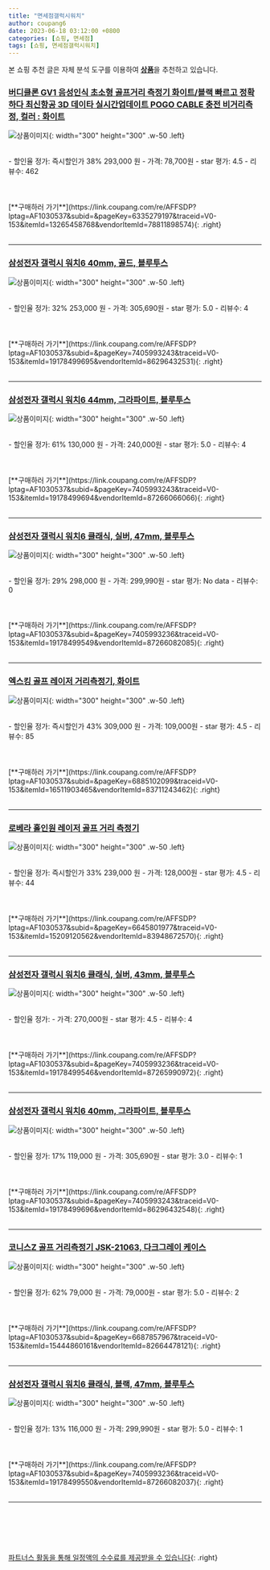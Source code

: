 ```yaml
---
title: "면세점갤럭시워치"
author: coupang6
date: 2023-06-18 03:12:00 +0800
categories: [쇼핑, 면세점]
tags: [쇼핑, 면세점갤럭시워치]
---
```


본 쇼핑 추천 글은 자체 분석 도구를 이용하여 [**상품**](https://link.coupang.com/a/bao1ui)을 추천하고 있습니다.

### [버디클론 GV1 음성인식 초소형 골프거리 측정기 화이트/블랙 빠르고 정확하다 최신항공 3D 데이타 실시간업데이트 POGO CABLE 충전 비거리측정, 컬러 : 화이트](https://link.coupang.com/re/AFFSDP?lptag=AF1030537&subid=&pageKey=6335279197&traceid=V0-153&itemId=13265458768&vendorItemId=78811898574)

![상품이미지](https://thumbnail7.coupangcdn.com/thumbnails/remote/230x230ex/image/vendor_inventory/d9b2/91ec3a9acf85055461a012e020d19316da8f11cf5562f28291d5772037f0.jpg){: width="300" height="300" .w-50 .left}


<br>
- 할인율 정가: 즉시할인가 38%  293,000   원
- 가격: 78,700원
- star 평가: 4.5
- 리뷰수: 462
<br>
<br>
<br>
<br>
[**구매하러 가기**](https://link.coupang.com/re/AFFSDP?lptag=AF1030537&subid=&pageKey=6335279197&traceid=V0-153&itemId=13265458768&vendorItemId=78811898574){: .right}
<br>
<br>

---

### [삼성전자 갤럭시 워치6 40mm, 골드, 블루투스](https://link.coupang.com/re/AFFSDP?lptag=AF1030537&subid=&pageKey=7405993243&traceid=V0-153&itemId=19178499695&vendorItemId=86296432531)

![상품이미지](https://thumbnail9.coupangcdn.com/thumbnails/remote/230x230ex/image/retail/images/586359210520905-2147f4c8-fc08-4dd9-aa2a-648a297d36d3.jpg){: width="300" height="300" .w-50 .left}


<br>
- 할인율 정가: 32%  253,000   원
- 가격: 305,690원
- star 평가: 5.0
- 리뷰수: 4
<br>
<br>
<br>
<br>
[**구매하러 가기**](https://link.coupang.com/re/AFFSDP?lptag=AF1030537&subid=&pageKey=7405993243&traceid=V0-153&itemId=19178499695&vendorItemId=86296432531){: .right}
<br>
<br>

---

### [삼성전자 갤럭시 워치6 44mm, 그라파이트, 블루투스](https://link.coupang.com/re/AFFSDP?lptag=AF1030537&subid=&pageKey=7405993243&traceid=V0-153&itemId=19178499694&vendorItemId=87266066066)

![상품이미지](https://thumbnail7.coupangcdn.com/thumbnails/remote/230x230ex/image/vendor_inventory/b4ce/c4e216a2f1b36231eada0c9bcd9b94f27f3609dc8269fceeb78b362ebbe0.jpg){: width="300" height="300" .w-50 .left}


<br>
- 할인율 정가: 61%  130,000   원
- 가격: 240,000원
- star 평가: 5.0
- 리뷰수: 4
<br>
<br>
<br>
<br>
[**구매하러 가기**](https://link.coupang.com/re/AFFSDP?lptag=AF1030537&subid=&pageKey=7405993243&traceid=V0-153&itemId=19178499694&vendorItemId=87266066066){: .right}
<br>
<br>

---

### [삼성전자 갤럭시 워치6 클래식, 실버, 47mm, 블루투스](https://link.coupang.com/re/AFFSDP?lptag=AF1030537&subid=&pageKey=7405993236&traceid=V0-153&itemId=19178499549&vendorItemId=87266082085)

![상품이미지](https://thumbnail7.coupangcdn.com/thumbnails/remote/230x230ex/image/vendor_inventory/60b3/c38d6e74be600787a40fcc4286e1b566660b380db8d4976b29bc6dab2446.jpg){: width="300" height="300" .w-50 .left}


<br>
- 할인율 정가: 29%  298,000   원
- 가격: 299,990원
- star 평가: No data
- 리뷰수: 0
<br>
<br>
<br>
<br>
[**구매하러 가기**](https://link.coupang.com/re/AFFSDP?lptag=AF1030537&subid=&pageKey=7405993236&traceid=V0-153&itemId=19178499549&vendorItemId=87266082085){: .right}
<br>
<br>

---

### [엑스킹 골프 레이저 거리측정기, 화이트](https://link.coupang.com/re/AFFSDP?lptag=AF1030537&subid=&pageKey=6885102099&traceid=V0-153&itemId=16511903465&vendorItemId=83711243462)

![상품이미지](https://thumbnail9.coupangcdn.com/thumbnails/remote/230x230ex/image/vendor_inventory/7ffd/2712e890d7dd368b2447deb1b99ef11b61bc11b89ff4be3a9e4071cce3fb.jpg){: width="300" height="300" .w-50 .left}


<br>
- 할인율 정가: 즉시할인가 43%  309,000   원
- 가격: 109,000원
- star 평가: 4.5
- 리뷰수: 85
<br>
<br>
<br>
<br>
[**구매하러 가기**](https://link.coupang.com/re/AFFSDP?lptag=AF1030537&subid=&pageKey=6885102099&traceid=V0-153&itemId=16511903465&vendorItemId=83711243462){: .right}
<br>
<br>

---

### [로베라 홀인원 레이저 골프 거리 측정기](https://link.coupang.com/re/AFFSDP?lptag=AF1030537&subid=&pageKey=6645801977&traceid=V0-153&itemId=15209120562&vendorItemId=83948672570)

![상품이미지](https://thumbnail8.coupangcdn.com/thumbnails/remote/230x230ex/image/vendor_inventory/6f9b/96ee9955a8c25157d4e39669e083cf7e8b02ecfacbd42c0a8247310f1c33.jpg){: width="300" height="300" .w-50 .left}


<br>
- 할인율 정가: 즉시할인가 33%  239,000   원
- 가격: 128,000원
- star 평가: 4.5
- 리뷰수: 44
<br>
<br>
<br>
<br>
[**구매하러 가기**](https://link.coupang.com/re/AFFSDP?lptag=AF1030537&subid=&pageKey=6645801977&traceid=V0-153&itemId=15209120562&vendorItemId=83948672570){: .right}
<br>
<br>

---

### [삼성전자 갤럭시 워치6 클래식, 실버, 43mm, 블루투스](https://link.coupang.com/re/AFFSDP?lptag=AF1030537&subid=&pageKey=7405993236&traceid=V0-153&itemId=19178499546&vendorItemId=87265990972)

![상품이미지](https://thumbnail7.coupangcdn.com/thumbnails/remote/230x230ex/image/vendor_inventory/a23c/1eed19cfc931d9446b397624ecc2920812982e20ea0b3ec6a7c125e8e5bd.jpg){: width="300" height="300" .w-50 .left}


<br>
- 할인율 정가: 
- 가격: 270,000원
- star 평가: 4.5
- 리뷰수: 4
<br>
<br>
<br>
<br>
[**구매하러 가기**](https://link.coupang.com/re/AFFSDP?lptag=AF1030537&subid=&pageKey=7405993236&traceid=V0-153&itemId=19178499546&vendorItemId=87265990972){: .right}
<br>
<br>

---

### [삼성전자 갤럭시 워치6 40mm, 그라파이트, 블루투스](https://link.coupang.com/re/AFFSDP?lptag=AF1030537&subid=&pageKey=7405993243&traceid=V0-153&itemId=19178499696&vendorItemId=86296432548)

![상품이미지](https://thumbnail7.coupangcdn.com/thumbnails/remote/230x230ex/image/retail/images/5131839763577018-a0c9b29a-3ab4-4984-bcb1-ef170351c838.jpg){: width="300" height="300" .w-50 .left}


<br>
- 할인율 정가: 17%  119,000   원
- 가격: 305,690원
- star 평가: 3.0
- 리뷰수: 1
<br>
<br>
<br>
<br>
[**구매하러 가기**](https://link.coupang.com/re/AFFSDP?lptag=AF1030537&subid=&pageKey=7405993243&traceid=V0-153&itemId=19178499696&vendorItemId=86296432548){: .right}
<br>
<br>

---

### [코니스Z 골프 거리측정기 JSK-21063, 다크그레이 케이스](https://link.coupang.com/re/AFFSDP?lptag=AF1030537&subid=&pageKey=6687857967&traceid=V0-153&itemId=15444860161&vendorItemId=82664478121)

![상품이미지](https://thumbnail8.coupangcdn.com/thumbnails/remote/230x230ex/image/vendor_inventory/1519/cbab7bf7338030629a3320eb948237b4dec4b589371b31f9c7d5c35094e7.jpg){: width="300" height="300" .w-50 .left}


<br>
- 할인율 정가: 62%  79,000   원
- 가격: 79,000원
- star 평가: 5.0
- 리뷰수: 2
<br>
<br>
<br>
<br>
[**구매하러 가기**](https://link.coupang.com/re/AFFSDP?lptag=AF1030537&subid=&pageKey=6687857967&traceid=V0-153&itemId=15444860161&vendorItemId=82664478121){: .right}
<br>
<br>

---

### [삼성전자 갤럭시 워치6 클래식, 블랙, 47mm, 블루투스](https://link.coupang.com/re/AFFSDP?lptag=AF1030537&subid=&pageKey=7405993236&traceid=V0-153&itemId=19178499550&vendorItemId=87266082037)

![상품이미지](https://thumbnail7.coupangcdn.com/thumbnails/remote/230x230ex/image/vendor_inventory/60b3/c38d6e74be600787a40fcc4286e1b566660b380db8d4976b29bc6dab2446.jpg){: width="300" height="300" .w-50 .left}


<br>
- 할인율 정가: 13%  116,000   원
- 가격: 299,990원
- star 평가: 5.0
- 리뷰수: 1
<br>
<br>
<br>
<br>
[**구매하러 가기**](https://link.coupang.com/re/AFFSDP?lptag=AF1030537&subid=&pageKey=7405993236&traceid=V0-153&itemId=19178499550&vendorItemId=87266082037){: .right}
<br>
<br>

---
<br><br><br><br><br> [파트너스 활동을 통해 일정액의 수수료를 제공받을 수 있습니다](https://link.coupang.com/a/bao1ui){: .right}
